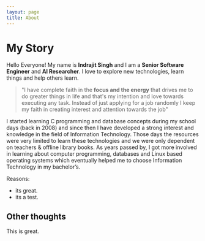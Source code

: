 ```yaml
---
layout: page
title: About
---
```


# **My Story**

Hello Everyone! My name is **Indrajit Singh** and I am a **Senior Software Engineer** and **AI Researcher**. I love to explore new technologies, learn things and help others learn.

> "I have complete faith in the **focus and the energy** that drives me to do greater things in life and that's my intention and love towards executing any task. Instead of just applying for a job randomly I keep my faith in creating interest and attention towards the job"

I started learning C programming and database concepts during my school days (back in 2008) and since then I have developed a strong interest and knowledge in the field of Information Technology. Those days the resources were very limited to learn these technologies and we were only dependent on teachers & offline library books. As years passed by, I got more involved in learning about computer programming, databases and Linux based operating systems which eventually helped me to choose Information Technology in my bachelor’s.

Reasons:
- its great.
- its a test.

## Other thoughts

This is great.
